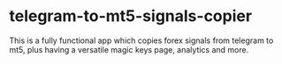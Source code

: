 # telegram-to-mt5-signals-copier
This is a fully functional app which copies forex signals from telegram to mt5, plus having a versatile magic keys page, analytics and more.
